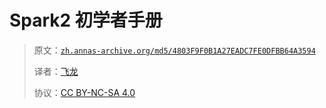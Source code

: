 # Spark2 初学者手册

> 原文：[`zh.annas-archive.org/md5/4803F9F0B1A27EADC7FE0DFBB64A3594`](https://zh.annas-archive.org/md5/4803F9F0B1A27EADC7FE0DFBB64A3594)
> 
> 译者：[飞龙](https://github.com/wizardforcel)
> 
> 协议：[CC BY-NC-SA 4.0](http://creativecommons.org/licenses/by-nc-sa/4.0/)